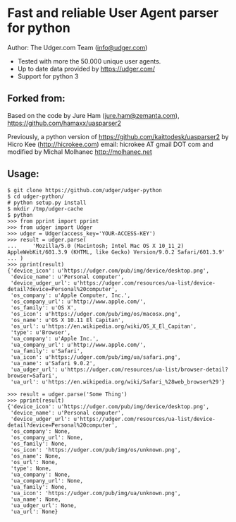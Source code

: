 Fast and reliable User Agent parser for python
==============================================

Author: The Udger.com Team (info@udger.com)

- Tested with more the 50.000 unique user agents.
- Up to date data provided by https://udger.com/
- Support for python 3


Forked from:
---------

Based on the code by Jure Ham (jure.ham@zemanta.com),
https://github.com/hamaxx/uasparser2

Previously, a python version of https://github.com/kaittodesk/uasparser2
by Hicro Kee (http://hicrokee.com) email: hicrokee AT gmail DOT com
and modified by Michal Molhanec http://molhanec.net

Usage:
------

	$ git clone https://github.com/udger/udger-python
	$ cd udger-python/
	# python setup.py install
	$ mkdir /tmp/udger-cache
	$ python
	>>> from pprint import pprint
	>>> from udger import Udger
	>>> udger = Udger(access_key='YOUR-ACCESS-KEY')
	>>> result = udger.parse(
	...     'Mozilla/5.0 (Macintosh; Intel Mac OS X 10_11_2) AppleWebKit/601.3.9 (KHTML, like Gecko) Version/9.0.2 Safari/601.3.9'
	... )
	>>> pprint(result)
	{'device_icon': u'https://udger.com/pub/img/device/desktop.png',
	 'device_name': u'Personal computer',
	 'device_udger_url': u'https://udger.com/resources/ua-list/device-detail?device=Personal%20computer',
	 'os_company': u'Apple Computer, Inc.',
	 'os_company_url': u'http://www.apple.com/',
	 'os_family': u'OS X',
	 'os_icon': u'https://udger.com/pub/img/os/macosx.png',
	 'os_name': u'OS X 10.11 El Capitan',
	 'os_url': u'https://en.wikipedia.org/wiki/OS_X_El_Capitan',
	 'type': u'Browser',
	 'ua_company': u'Apple Inc.',
	 'ua_company_url': u'http://www.apple.com/',
	 'ua_family': u'Safari',
	 'ua_icon': u'https://udger.com/pub/img/ua/safari.png',
	 'ua_name': u'Safari 9.0.2',
	 'ua_udger_url': u'https://udger.com/resources/ua-list/browser-detail?browser=Safari',
	 'ua_url': u'https://en.wikipedia.org/wiki/Safari_%28web_browser%29'}

	>>> result = udger.parse('Some Thing')
	>>> pprint(result)
	{'device_icon': u'https://udger.com/pub/img/device/desktop.png',
	 'device_name': u'Personal computer',
	 'device_udger_url': u'https://udger.com/resources/ua-list/device-detail?device=Personal%20computer',
	 'os_company': None,
	 'os_company_url': None,
	 'os_family': None,
	 'os_icon': 'https://udger.com/pub/img/os/unknown.png',
	 'os_name': None,
	 'os_url': None,
	 'type': None,
	 'ua_company': None,
	 'ua_company_url': None,
	 'ua_family': None,
	 'ua_icon': 'https://udger.com/pub/img/ua/unknown.png',
	 'ua_name': None,
	 'ua_udger_url': None,
	 'ua_url': None}

